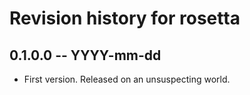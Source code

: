 # Revision history for rosetta

## 0.1.0.0 -- YYYY-mm-dd

* First version. Released on an unsuspecting world.

